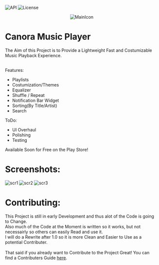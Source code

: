 ![API](https://img.shields.io/badge/API-21%2B-green.svg?style=flat)
![License](https://img.shields.io/badge/license-Apache%202-green.svg)
<p align=center>
  <img src="https://github.com/ZoidbergZero/Canora-MediaPlayer/raw/master/app/src/main/res/drawable/mainicon.png" alt="MainIcon"/>
  <h1>Canora Music Player</h1>
</p>
The Aim of this Project is to Provide a Lightweight Fast and Costumizable Music Playback Experience.<br>
<br>

Features:
* Playlists
* Costumization/Themes
* Equalizer
* Shuffle / Repeat
* Notification Bar Widget
* Sorting(By Title/Artist)
* Search

ToDo:
* UI Overhaul
* Polishing
* Testing

Available Soon for Free on the Play Store!

<h1>Screenshots:</h1>

<p>
<img src="https://github.com/ZoidbergZero/Canora-MusicPlayer/blob/master/.github/Promo/promo1.png" alt="scr1"/>
<img src="https://github.com/ZoidbergZero/Canora-MusicPlayer/blob/master/.github/Promo/promo2.png" alt="scr2"/>
<img src="https://github.com/ZoidbergZero/Canora-MusicPlayer/blob/master/.github/Promo/promo3.png" alt="scr3"/>
</p>
<h1>Contributing:</h1>
This Project is still in early Development and thus alot of the Code is going to Change.<br>
Also much of the Code at the Moment is written so it works, but not necessairly so others can easily Read and use it.<br>
I will do a Rewrite after 1.0 so it is more Clean and Easier to Use as a potential Contributer.<br><br>
That said if you already want to Contribute to the Project Great! You can find a Contributers Guide <a href="https://github.com/ZoidbergZero/Canora-MediaPlayer/blob/master/Contributing.md">here</a>.

